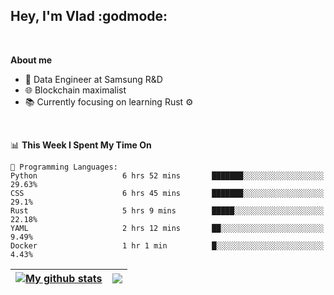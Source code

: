 ## Hey, I'm Vlad :godmode:

<br/>

**About me**
- 💼 Data Engineer at Samsung R&D
- 🌐 Blockchain maximalist
- 📚 Currently focusing on learning Rust :gear:

<br/>

<!--START_SECTION:waka-->
📊 **This Week I Spent My Time On** 

```text
💬 Programming Languages: 
Python                   6 hrs 52 mins       ███████░░░░░░░░░░░░░░░░░░   29.63% 
CSS                      6 hrs 45 mins       ███████░░░░░░░░░░░░░░░░░░   29.1% 
Rust                     5 hrs 9 mins        █████░░░░░░░░░░░░░░░░░░░░   22.18% 
YAML                     2 hrs 12 mins       ██░░░░░░░░░░░░░░░░░░░░░░░   9.49% 
Docker                   1 hr 1 min          █░░░░░░░░░░░░░░░░░░░░░░░░   4.43%

```


<!--END_SECTION:waka-->


| <a href="https://github.com/anuraghazra/github-readme-stats"><img align="center" src="https://github-readme-stats.vercel.app/api?username=u-hubar&show_icons=true&include_all_commits=true&theme=dark&hide_border=true" alt="My github stats" /></a> | <a href="https://github.com/anuraghazra/github-readme-stats"><img align="center" src="https://github-readme-stats.vercel.app/api/top-langs/?username=u-hubar&layout=compact&theme=dark&hide_border=true" /></a> |
| ------------- | ------------- |
